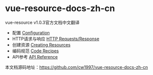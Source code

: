 # vue-resource-docs-zh-cn
vue-resource v1.0.3官方文档中文翻译

- 配置 [Configuration](config.md)
- HTTP请求与响应 [HTTP Requests/Response](http.md)
- 创建资源 [Creating Resources](resource.md)
- 编码规范 [Code Recipes](recipes.md)
- API参考 [API Reference](api.md)


本文档源码地址：https://github.com/cw1997/vue-resource-docs-zh-cn
